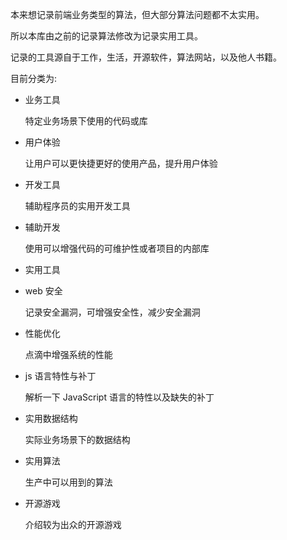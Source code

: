 本来想记录前端业务类型的算法，但大部分算法问题都不太实用。

所以本库由之前的记录算法修改为记录实用工具。

记录的工具源自于工作，生活，开源软件，算法网站，以及他人书籍。

目前分类为:
 
- 业务工具

  特定业务场景下使用的代码或库
  
- 用户体验

  让用户可以更快捷更好的使用产品，提升用户体验

- 开发工具

  辅助程序员的实用开发工具  

- 辅助开发

  使用可以增强代码的可维护性或者项目的内部库  

- 实用工具
  
    
- web 安全
    
  记录安全漏洞，可增强安全性，减少安全漏洞

- 性能优化

  点滴中增强系统的性能
  
- js 语言特性与补丁
  
  解析一下 JavaScript 语言的特性以及缺失的补丁
  
- 实用数据结构
   
  实际业务场景下的数据结构
  
- 实用算法

  生产中可以用到的算法

- 开源游戏
 
  介绍较为出众的开源游戏
